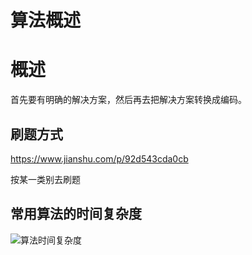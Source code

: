 # 算法概述



# 概述

首先要有明确的解决方案，然后再去把解决方案转换成编码。



## 刷题方式

https://www.jianshu.com/p/92d543cda0cb

按某一类别去刷题



## 常用算法的时间复杂度

![算法时间复杂度](https://tva1.sinaimg.cn/large/006tNbRwgy1g9w8164l82j30iu0dpq42.jpg)